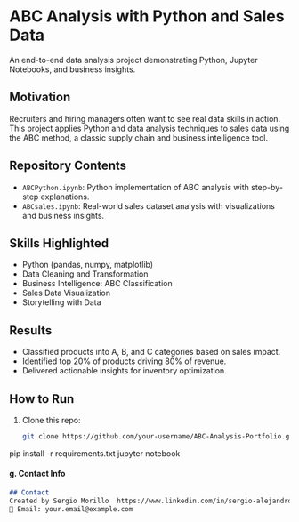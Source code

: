 # ABC Analysis with Python and Sales Data
An end-to-end data analysis project demonstrating Python, Jupyter Notebooks, and business insights.

## Motivation
Recruiters and hiring managers often want to see real data skills in action.  
This project applies Python and data analysis techniques to sales data using the ABC method, a classic supply chain and business intelligence tool.


## Repository Contents
- `ABCPython.ipynb`: Python implementation of ABC analysis with step-by-step explanations.  
- `ABCsales.ipynb`: Real-world sales dataset analysis with visualizations and business insights.


## Skills Highlighted
- Python (pandas, numpy, matplotlib)
- Data Cleaning and Transformation
- Business Intelligence: ABC Classification
- Sales Data Visualization
- Storytelling with Data


## Results
- Classified products into A, B, and C categories based on sales impact.
- Identified top 20% of products driving 80% of revenue.
- Delivered actionable insights for inventory optimization.


## How to Run
1. Clone this repo:
   ```bash
   git clone https://github.com/your-username/ABC-Analysis-Portfolio.git
pip install -r requirements.txt
jupyter notebook

#### g. Contact Info
```markdown
## Contact
Created by Sergio Morillo  https://www.linkedin.com/in/sergio-alejandro-morillo/
📧 Email: your.email@example.com
